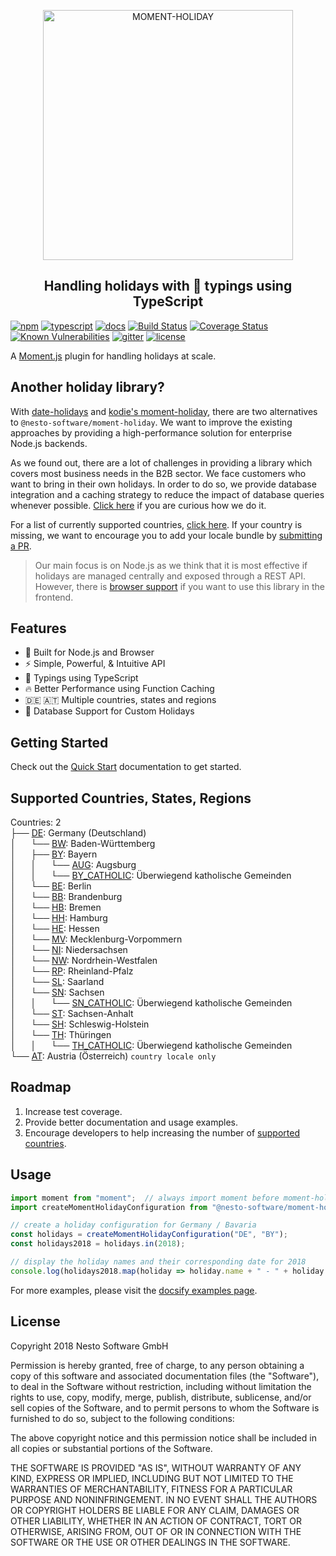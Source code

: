 <p align="center">
  <img alt="MOMENT-HOLIDAY" width="400px" src="https://raw.githubusercontent.com/nesto-software/moment-holiday/master/docs/assets/images/moment-holiday.png" />
</p>
<h2 align="center">Handling holidays with 💪 typings using TypeScript</h2>
<custom-script data-src="assets/js/runkit/usage.js"></custom-script>

[![npm](https://img.shields.io/badge/npm-v6.2.0-blue.svg)](https://www.npmjs.com/package/@nesto-software/moment-holiday)
[![typescript](https://img.shields.io/badge/types-TypeScript-blue.svg)](https://www.typescriptlang.org/)
[![docs](https://img.shields.io/badge/api%20docs%20with-TypeDoc-blue.svg )](https://github.com/nesto-software/moment-holiday/tree/typedoc/typedocs/interfaces/api._moment_.moment.md)
[![Build Status](https://travis-ci.org/nesto-software/moment-holiday.svg?branch=master)](https://travis-ci.org/nesto-software/moment-holiday)
[![Coverage Status](https://coveralls.io/repos/github/nesto-software/moment-holiday/badge.svg?branch=master)](https://coveralls.io/github/nesto-software/moment-holiday?branch=master)
[![Known Vulnerabilities](https://snyk.io/test/npm/@nesto-software/moment-holiday/badge.svg)](https://snyk.io/test/npm/@nesto-software/moment-holiday)
[![gitter](https://badges.gitter.im/nesto-software/moment-holiday.svg)](https://gitter.im/nesto-software/moment-holiday)
[![license](https://img.shields.io/badge/license-MIT-green.svg)](https://opensource.org/licenses/MIT)

A [Moment.js](https://github.com/moment/moment) plugin for handling holidays at scale.

## Another holiday library?

With [date-holidays](https://github.com/commenthol/date-holidays) and [kodie's moment-holiday](https://github.com/kodie/moment-holiday), there are two alternatives
to `@nesto-software/moment-holiday`. We want to improve the existing approaches by providing a high-performance solution for enterprise Node.js backends.

As we found out, there are a lot of challenges in providing a library which covers most business needs in the B2B sector.
We face customers who want to bring in their own holidays.
In order to do so, we provide database integration and a caching strategy to reduce the impact of database queries whenever possible.
[Click here](https://nesto-software.github.io/moment-holiday/#/concepts.md?id=caching) if you are curious how we do it.

For a list of currently supported countries, [click here](https://nesto-software.github.io/moment-holiday/#/README?id=supported-countries-states-regions). 
If your country is missing, we want to encourage you to add your locale bundle by [submitting a PR](https://nesto-software.github.io/moment-holiday/#/CONTRIBUTING?id=submitting-a-pr).

> Our main focus is on Node.js as we think that it is most effective if holidays are managed centrally and exposed through a REST API. However, there is [browser support](https://nesto-software.github.io/moment-holiday/#/browser) if you want
to use this library in the frontend.

## Features

- 🚀 Built for Node.js and Browser
- ⚡️️ Simple, Powerful, & Intuitive API
- 💪 Typings using TypeScript
- 🔥 Better Performance using Function Caching
- 🇩🇪 🇦🇹 Multiple countries, states and regions
- 📑 Database Support for Custom Holidays

## Getting Started

Check out the [Quick Start](https://nesto-software.github.io/moment-holiday/#/quick-start) documentation to get started.

## Supported Countries, States, Regions

Countries: 2   
├── [DE](https://github.com/nesto-software/moment-holiday/tree/master/packages/locales/germany/src/locale/country-locale.ts): Germany (Deutschland)   
│&nbsp;&nbsp;&nbsp;&nbsp;&nbsp;&nbsp;└── [BW](https://github.com/nesto-software/moment-holiday/tree/master/packages/locales/germany/src/locale/bw.state-locale.ts): Baden-Württemberg   
│&nbsp;&nbsp;&nbsp;&nbsp;&nbsp;&nbsp;├── [BY](https://github.com/nesto-software/moment-holiday/tree/master/packages/locales/germany/src/locale/by.state-locale.ts): Bayern   
│&nbsp;&nbsp;&nbsp;&nbsp;&nbsp;&nbsp;│&nbsp;&nbsp;&nbsp;&nbsp;&nbsp;&nbsp;└── [AUG](https://github.com/nesto-software/moment-holiday/tree/master/packages/locales/germany/src/locale/aug.region-locale.ts): Augsburg   
│&nbsp;&nbsp;&nbsp;&nbsp;&nbsp;&nbsp;│&nbsp;&nbsp;&nbsp;&nbsp;&nbsp;&nbsp;└── [BY_CATHOLIC](https://github.com/nesto-software/moment-holiday/tree/master/packages/locales/germany/src/locale/by-catholic.region-locale.ts): Überwiegend katholische Gemeinden     
│&nbsp;&nbsp;&nbsp;&nbsp;&nbsp;&nbsp;└── [BE](https://github.com/nesto-software/moment-holiday/tree/master/packages/locales/germany/src/locale/be.state-locale.ts): Berlin   
│&nbsp;&nbsp;&nbsp;&nbsp;&nbsp;&nbsp;└── [BB](https://github.com/nesto-software/moment-holiday/tree/master/packages/locales/germany/src/locale/bb.state-locale.ts): Brandenburg   
│&nbsp;&nbsp;&nbsp;&nbsp;&nbsp;&nbsp;└── [HB](https://github.com/nesto-software/moment-holiday/tree/master/packages/locales/germany/src/locale/hb.state-locale.ts): Bremen   
│&nbsp;&nbsp;&nbsp;&nbsp;&nbsp;&nbsp;└── [HH](https://github.com/nesto-software/moment-holiday/tree/master/packages/locales/germany/src/locale/hh.state-locale.ts): Hamburg   
│&nbsp;&nbsp;&nbsp;&nbsp;&nbsp;&nbsp;└── [HE](https://github.com/nesto-software/moment-holiday/tree/master/packages/locales/germany/src/locale/he.state-locale.ts): Hessen   
│&nbsp;&nbsp;&nbsp;&nbsp;&nbsp;&nbsp;└── [MV](https://github.com/nesto-software/moment-holiday/tree/master/packages/locales/germany/src/locale/mv.state-locale.ts): Mecklenburg-Vorpommern   
│&nbsp;&nbsp;&nbsp;&nbsp;&nbsp;&nbsp;└── [NI](https://github.com/nesto-software/moment-holiday/tree/master/packages/locales/germany/src/locale/ni.state-locale.ts): Niedersachsen   
│&nbsp;&nbsp;&nbsp;&nbsp;&nbsp;&nbsp;└── [NW](https://github.com/nesto-software/moment-holiday/tree/master/packages/locales/germany/src/locale/nw.state-locale.ts): Nordrhein-Westfalen   
│&nbsp;&nbsp;&nbsp;&nbsp;&nbsp;&nbsp;└── [RP](https://github.com/nesto-software/moment-holiday/tree/master/packages/locales/germany/src/locale/rp.state-locale.ts): Rheinland-Pfalz   
│&nbsp;&nbsp;&nbsp;&nbsp;&nbsp;&nbsp;└── [SL](https://github.com/nesto-software/moment-holiday/tree/master/packages/locales/germany/src/locale/sl.state-locale.ts): Saarland   
│&nbsp;&nbsp;&nbsp;&nbsp;&nbsp;&nbsp;└── [SN](https://github.com/nesto-software/moment-holiday/tree/master/packages/locales/germany/src/locale/sn.state-locale.ts): Sachsen   
│&nbsp;&nbsp;&nbsp;&nbsp;&nbsp;&nbsp;│&nbsp;&nbsp;&nbsp;&nbsp;&nbsp;&nbsp;└── [SN_CATHOLIC](https://github.com/nesto-software/moment-holiday/tree/master/packages/locales/germany/src/locale/sn-catholic.region-locale.ts): Überwiegend katholische Gemeinden   
│&nbsp;&nbsp;&nbsp;&nbsp;&nbsp;&nbsp;└── [ST](https://github.com/nesto-software/moment-holiday/tree/master/packages/locales/germany/src/locale/st.state-locale.ts): Sachsen-Anhalt   
│&nbsp;&nbsp;&nbsp;&nbsp;&nbsp;&nbsp;└── [SH](https://github.com/nesto-software/moment-holiday/tree/master/packages/locales/germany/src/locale/sh.state-locale.ts): Schleswig-Holstein   
│&nbsp;&nbsp;&nbsp;&nbsp;&nbsp;&nbsp;└── [TH](https://github.com/nesto-software/moment-holiday/tree/master/packages/locales/germany/src/locale/th.state-locale.ts): Thüringen   
│&nbsp;&nbsp;&nbsp;&nbsp;&nbsp;&nbsp;│&nbsp;&nbsp;&nbsp;&nbsp;&nbsp;&nbsp;└── [TH_CATHOLIC](https://github.com/nesto-software/moment-holiday/tree/master/packages/locales/germany/src/locale/th-catholic.region-locale.ts): Überwiegend katholische Gemeinden   
└── [AT](https://github.com/nesto-software/moment-holiday/tree/master/packages/locales/austria/src/locale/country-locale.ts): Austria (Österreich) `country locale only`   

## Roadmap
1. Increase test coverage.
2. Provide better documentation and usage examples.
3. Encourage developers to help increasing the number of [supported countries](#supported-countries-states-regions).

## Usage

<div class="runkit" id="runkit-usage"></div>

<div id="runkit-fallback">

```ts
import moment from "moment";  // always import moment before moment-holiday (peer-dependency with side effects)
import createMomentHolidayConfiguration from "@nesto-software/moment-holiday";

// create a holiday configuration for Germany / Bavaria
const holidays = createMomentHolidayConfiguration("DE", "BY");
const holidays2018 = holidays.in(2018);

// display the holiday names and their corresponding date for 2018
console.log(holidays2018.map(holiday => holiday.name + " - " + holiday.moment.format("DD.MM.YYYY")));
```

</div>

For more examples, please visit the [docsify examples page](https://nesto-software.github.io/moment-holiday/#/examples/README).

## License
Copyright 2018 Nesto Software GmbH

Permission is hereby granted, free of charge, to any person obtaining a copy of this software and associated documentation files (the "Software"), to deal in the Software without restriction, including without limitation the rights to use, copy, modify, merge, publish, distribute, sublicense, and/or sell copies of the Software, and to permit persons to whom the Software is furnished to do so, subject to the following conditions:

The above copyright notice and this permission notice shall be included in all copies or substantial portions of the Software.

THE SOFTWARE IS PROVIDED "AS IS", WITHOUT WARRANTY OF ANY KIND, EXPRESS OR IMPLIED, INCLUDING BUT NOT LIMITED TO THE WARRANTIES OF MERCHANTABILITY, FITNESS FOR A PARTICULAR PURPOSE AND NONINFRINGEMENT. IN NO EVENT SHALL THE AUTHORS OR COPYRIGHT HOLDERS BE LIABLE FOR ANY CLAIM, DAMAGES OR OTHER LIABILITY, WHETHER IN AN ACTION OF CONTRACT, TORT OR OTHERWISE, ARISING FROM, OUT OF OR IN CONNECTION WITH THE SOFTWARE OR THE USE OR OTHER DEALINGS IN THE SOFTWARE.
